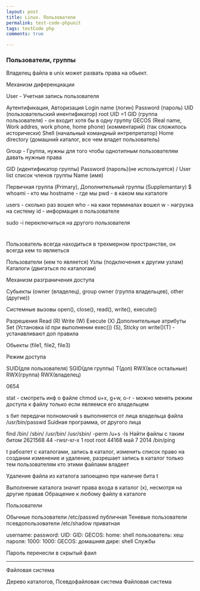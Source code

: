 ```yaml
--- 
layout: post 
title: Linux. Пользователи
permalink: test-code-phpunit
tags: testCode php
comments: true

---
```


### Пользователи, группы

Владелец файла в unix может развать права на обьект.

Механизм диференциации
 
User - Учетная запись пользователя

Аутентификация, Авторизация
Login name (логин)
Password (пароль)
UID (пользовательский инентификатор) root UID =1
GID (группа пользователя) - он входит хотя бы в одну группу
GECOS (Real name, Work addres, work phone, home phone) (комментарий) (так сложилось исторически)
Shell (начальный командный интрепретатор)
Home directory (домашний каталог, все чем владет пользователь)


Group - Группа, нужны для того чтобы однотипным пользователям давать нужные права

GID (идентификатор группы)
Password (пароль)(не используется) / User list список членов группы
Name (имя)

Первичная группа (Primary), Дополнительный группы (Supplemantary)
$
whoami - кто мы
hostname - где мы
pwd - в каком мы каталоге

users - сколько раз вошел
who -  на каки терминалах вошел
w - нагрузка на систему 
id - информация о пользователе

sudo -i переключиться на другого пользователя
# 

Пользователь всегда находиться в трехмерном пространстве, он всегда
кем то являеться

Пользователи (кем то является)
Узлы (подключения к другим узлам)
Каталоги (двигаться по каталогам)

Механизм разграничения доступа

Субьекты (owner (владелец), group owner (группа владельцев), other (другие))

Системные вызовы open(), close(), read(), write(), execute()

Разрешения Read (R) Write (W) Execute (X)
Дополнительные атрибуты Set (Установка id при выполнении exec()) (S), Sticky on write()(T) - устанавливают доп правила

Обьекты (file1, file2, file3)

Режим доступа

SUID(для пользователя) SGID(для группы) T(доп) RWX(все остальные) RWX(группа) RWX(владелец)

0654

stat - смотреть инф о файле
chmod u+x, g+w, o-r  - можно менять режим доступа к файлу только если являемся его владельцем

s бит передачи полномочий s выполняется от лица владельца файла /usr/bin/passwd
Suidная программа, от другого лица

find /bin/ /sbin/ /usr/bin/ /usr/sbin/ -perm /u+s -ls Найти файлы с таким битом
  2621568     44 -rwsr-xr-x   1 root     root        44168 май  7  2014 /bin/ping
  
t рабоатет с каталогами, запись в каталог, изменить список
право на создании изменение и удаление, разрешает запись в каталог
только тем пользователям кто этими файлами владеет

Удаление файла из каталога запоещено при наличие бита t

Выполнение каталога значит права входа в каталог (x), несмотря на другие правав
Обращение к любому файлу в каталоге


Пользователи

Обычные пользователи /etc/passwd публичная
Теневые пользователи псевдопользователи /etc/shadow приватная

username:      password: UID: GID: GECOS: home: shell
пользователь:  хеш пароля: 1000: 1000: GECOS: домашняя дире: shell
Службы 

Пароль перенесли в скрытый фаил


--------------

Файловая система

Дерево каталогов,
Псевдофайловая система
Файловая система